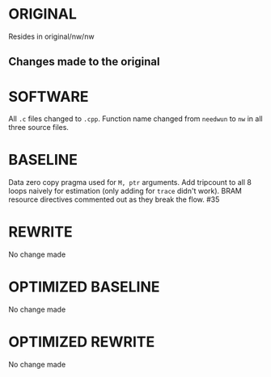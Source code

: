 # ORIGINAL
Resides in original/nw/nw

## Changes made to the original

# SOFTWARE
All `.c` files changed to `.cpp`.
Function name changed from `needwun` to `nw` in all three source files.

# BASELINE
Data zero copy pragma used for `M, ptr` arguments.
Add tripcount to all 8 loops naively for estimation (only adding for `trace` didn't work).
BRAM resource directives commented out as they break the flow. #35

# REWRITE
No change made

# OPTIMIZED BASELINE
No change made

# OPTIMIZED REWRITE
No change made

